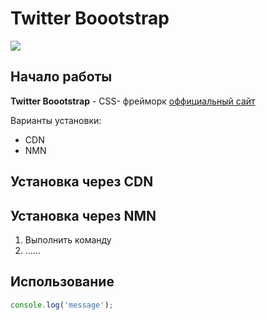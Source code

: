 # Twitter Boootstrap
![](https://upload.wikimedia.org/wikipedia/commons/b/b2/Bootstrap_logo.svg )
## Начало работы
**Twitter Boootstrap** - CSS- фрейморк [оффициальный сайт](https://getbootstrap.com)


Варианты установки:
* CDN
* NMN

## Установка через CDN

## Установка через NMN

1. Выполнить команду
1. ......

## Использование

```javascript
console.log('message');
```
